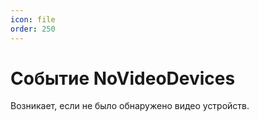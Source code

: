 ```yaml
---
icon: file
order: 250
---
```


# Событие NoVideoDevices

Возникает, если не было обнаружено видео устройств.
